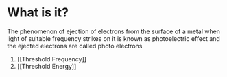 # What is it?
The phenomenon of ejection of electrons from the surface of a metal when light of suitable frequency strikes on it is known as photoelectric effect and the ejected electrons are called photo electrons

1) [[Threshold Frequency]]
2) [[Threshold Energy]]